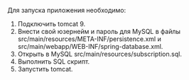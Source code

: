 Для запуска приложения необходимо:
1. Подключить tomcat 9.
2. Внести свой юзернейм и пароль для MySQL в файлы src/main/resources/META-INF/persistence.xml и src/main/webapp/WEB-INF/spring-database.xml.
3. Открыть в MySQL src/main/resources/subscription.sql.
4. Выполнить SQL скрипт.
5. Запустить tomcat.